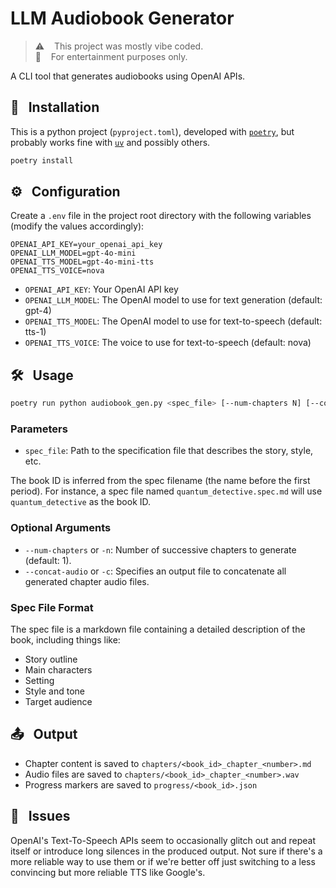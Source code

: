 # LLM Audiobook Generator

> ⚠️ &nbsp;&nbsp; This project was mostly vibe coded.<br /> 🍿 &nbsp;&nbsp; For entertainment purposes only.

A CLI tool that generates audiobooks using OpenAI APIs.

## 🚀 &nbsp; Installation

This is a python project (`pyproject.toml`), developed with [`poetry`](https://python-poetry.org/), but probably works fine with [`uv`](https://github.com/astral-sh/uv) and possibly others.

```bash
poetry install
```

## ⚙️ &nbsp; Configuration

Create a `.env` file in the project root directory with the following variables (modify the values accordingly):

```
OPENAI_API_KEY=your_openai_api_key
OPENAI_LLM_MODEL=gpt-4o-mini
OPENAI_TTS_MODEL=gpt-4o-mini-tts
OPENAI_TTS_VOICE=nova
```

- `OPENAI_API_KEY`: Your OpenAI API key
- `OPENAI_LLM_MODEL`: The OpenAI model to use for text generation (default: gpt-4)
- `OPENAI_TTS_MODEL`: The OpenAI model to use for text-to-speech (default: tts-1)
- `OPENAI_TTS_VOICE`: The voice to use for text-to-speech (default: nova)

## 🛠️ &nbsp; Usage

```bash
poetry run python audiobook_gen.py <spec_file> [--num-chapters N] [--concat-audio output_file]
```

### Parameters

- `spec_file`: Path to the specification file that describes the story, style, etc.

The book ID is inferred from the spec filename (the name before the first period). For instance, a spec file named `quantum_detective.spec.md` will use `quantum_detective` as the book ID.

### Optional Arguments

- `--num-chapters` or `-n`: Number of successive chapters to generate (default: 1).
- `--concat-audio` or `-c`: Specifies an output file to concatenate all generated chapter audio files.

### Spec File Format

The spec file is a markdown file containing a detailed description of the book, including things like:
- Story outline
- Main characters
- Setting
- Style and tone
- Target audience

## 📤 &nbsp; Output

- Chapter content is saved to `chapters/<book_id>_chapter_<number>.md`
- Audio files are saved to `chapters/<book_id>_chapter_<number>.wav`
- Progress markers are saved to `progress/<book_id>.json`

## 🐛 &nbsp; Issues

OpenAI's Text-To-Speech APIs seem to occasionally glitch out and repeat itself or introduce long silences in the produced output. Not sure if there's a more reliable way to use them or if we're better off just switching to a less convincing but more reliable TTS like Google's.

